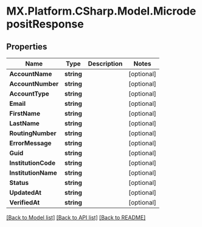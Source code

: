 # MX.Platform.CSharp.Model.MicrodepositResponse

## Properties

Name | Type | Description | Notes
------------ | ------------- | ------------- | -------------
**AccountName** | **string** |  | [optional] 
**AccountNumber** | **string** |  | [optional] 
**AccountType** | **string** |  | [optional] 
**Email** | **string** |  | [optional] 
**FirstName** | **string** |  | [optional] 
**LastName** | **string** |  | [optional] 
**RoutingNumber** | **string** |  | [optional] 
**ErrorMessage** | **string** |  | [optional] 
**Guid** | **string** |  | [optional] 
**InstitutionCode** | **string** |  | [optional] 
**InstitutionName** | **string** |  | [optional] 
**Status** | **string** |  | [optional] 
**UpdatedAt** | **string** |  | [optional] 
**VerifiedAt** | **string** |  | [optional] 

[[Back to Model list]](../README.md#documentation-for-models) [[Back to API list]](../README.md#documentation-for-api-endpoints) [[Back to README]](../README.md)

